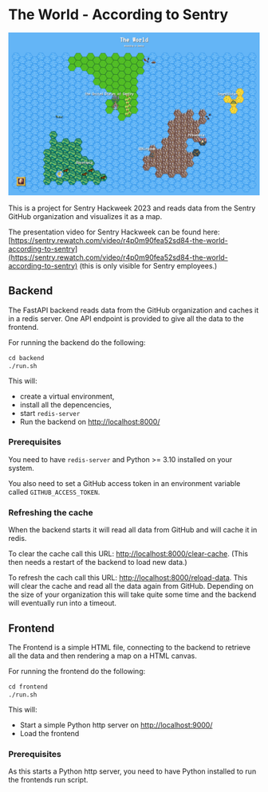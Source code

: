 # The World -  According to Sentry

![Sentry Map Screenshot](media/screenshot.png)

This is a project for Sentry Hackweek 2023 and reads data from the Sentry GitHub organization and visualizes it as a map.

The presentation video for Sentry Hackweek can be found here: [https://sentry.rewatch.com/video/r4p0m90fea52sd84-the-world-according-to-sentry](https://sentry.rewatch.com/video/r4p0m90fea52sd84-the-world-according-to-sentry) (this is only visible for Sentry employees.)

## Backend

The FastAPI backend reads data from the GitHub organization and caches it in a redis server. One API endpoint is provided to give all the data to the frontend.

For running the backend do the following:

```
cd backend
./run.sh
```

This will:
- create a virtual environment, 
- install all the depencencies, 
- start `redis-server`
- Run the backend on [http://localhost:8000/](http://localhost:8000/)

### Prerequisites

You need to have `redis-server` and Python >= 3.10 installed on your system.

You also need to set a GitHub access token in an environment variable called `GITHUB_ACCESS_TOKEN`.

### Refreshing the cache

When the backend starts it will read all data from GitHub and will cache it in redis. 

To clear the cache call this URL: [http;//localhost:8000/clear-cache](http;//localhost:8000/clear-cache). (This then needs a restart of the backend to load new data.)

To refresh the cach call this URL: [http;//localhost:8000/reload-data](http;//localhost:8000/reload-data). This will clear the cache and read all the data again from GitHub. Depending on the size of your organization this will take quite some time and the backend will eventually run into a timeout.

## Frontend

The Frontend is a simple HTML file, connecting to the backend to retrieve all the data and then rendering a map on a HTML canvas.

For running the frontend do the following:

```
cd frontend
./run.sh
```

This will: 
- Start a simple Python http server on [http://localhost:9000/](http://localhost:9000/)
- Load the frontend 

### Prerequisites

As this starts a Python http server, you need to have Python installed to run the frontends run script.

